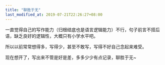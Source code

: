 ```yaml
---
title: "聊胜于无"
last_modified_at: 2019-07-21T22:26:27+08:00
---
```


一直觉得自己的写作能力（归根结底也是语言逻辑能力）不行，句子前言不搭后语，缺乏良好的逻辑性，大概只有小学水平吧。

所以以前常常想得多，写得少，甚至不敢写，写得不好自己念起来难受。

现在想开了，写出来不管是好是差，多多少少有点记录，聊胜于无~

